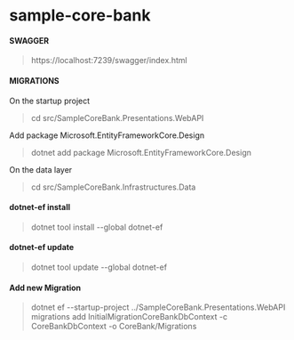 # sample-core-bank

#### SWAGGER
> https://localhost:7239/swagger/index.html


#### MIGRATIONS
On the startup project
> cd src/SampleCoreBank.Presentations.WebAPI

Add package Microsoft.EntityFrameworkCore.Design
> dotnet add package Microsoft.EntityFrameworkCore.Design

On the data layer
> cd src/SampleCoreBank.Infrastructures.Data

#### dotnet-ef install
> dotnet tool install --global dotnet-ef

#### dotnet-ef update
> dotnet tool update --global dotnet-ef

#### Add new Migration
> dotnet ef --startup-project ../SampleCoreBank.Presentations.WebAPI migrations add InitialMigrationCoreBankDbContext -c CoreBankDbContext -o CoreBank/Migrations
